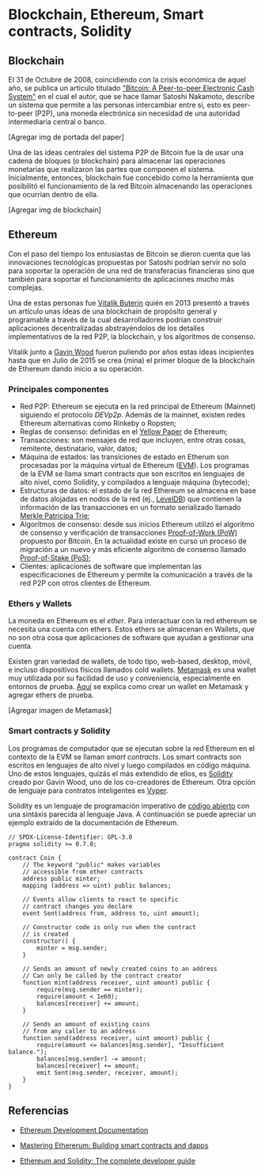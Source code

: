 # Blockchain, Ethereum, Smart contracts, Solidity

## Blockchain

El 31 de Octubre de 2008, coincidiendo con la crisis económica de aquel año, se 
publica un artículo titulado ["Bitcoin: A Peer-to-peer Electronic Cash System"](https://bitcoin.org/bitcoin.pdf) 
en el cual el autor, que se hace llamar Satoshi Nakamoto, describe un sistema que
permite a las personas intercambiar entre si, esto es peer-to-peer (P2P), una moneda 
electrónica sin necesidad de una autoridad intermediaria central o banco.

[Agregar img de portada del paper]

Una de las ideas centrales del sistema P2P de Bitcoin fue la de usar una cadena 
de bloques (o blockchain) para almacenar las operaciones monetarias que realizaron
las partes que componen el sistema. Inicialmente, entonces, blockchain fue concebido 
como la herramienta que posibilitó el funcionamiento de la red Bitcoin almacenando
las operaciones que ocurrian dentro de ella.

[Agregar img de blockchain]

## Ethereum

Con el paso del tiempo los entusiastas de Bitcoin se dieron cuenta que las innovaciones
tecnológicas propuestas por Satoshi podrían servir no solo para soportar la operación
de una red de transferacias financieras sino que también para soportar el funcionamiento
de aplicaciones mucho más complejas.

Una de estas personas fue [Vitalik Buterin](https://en.wikipedia.org/wiki/Vitalik_Buterin)
quién en 2013 presentó a través un artículo unas ideas de una blockchain de propósito 
general y programable a través de la cual desarrolladores podrían construir aplicaciones 
decentralizadas abstrayéndolos de los detalles implementativos de la red P2P, la blockchain, 
y los algoritmos de consenso.

Vitalik junto a [Gavin Wood](https://en.wikipedia.org/wiki/Gavin_Wood) fueron puliendo 
por años estas ideas incipientes hasta que en Julio de 2015 se crea (mina) el primer 
bloque de la blockchain de Ethereum dando inicio a su operación.

### Principales componentes

- Red P2P: Ethereum se ejecuta en la red principal de Ethereum (Mainnet) siguiendo
el protocolo *DEVp2p*. Además de la mainnet, existen redes Ethereum alternativas 
como  Rinkeby o Ropsten;
- Reglas de consenso: definidas en el [Yellow Paper](https://ethereum.github.io/yellowpaper/paper.pdf)
de Ethereum;
- Transacciones: son mensajes de red que incluyen, entre otras cosas, remitente, 
destinatario, valor, datos;
- Máquina de estados: las transiciones de estado en Etherum son procesadas por la
máquina virtual de Ethereum ([EVM](https://ethereum.org/en/developers/docs/evm/)). 
Los programas de la EVM se llama smart contracts que son escritos en lenguajes de 
alto nivel, como Solidity, y compilados a lenguaje máquina (bytecode);
- Estructuras de datos: el estado de la red Ethereum se almacena en base de datos 
alojadas en nodos de la red (ej., [LevelDB](https://en.wikipedia.org/wiki/LevelDB]))
que contienen la información de las transacciones en un formato serializado llamado
[Merkle Patricipa Trie](https://easythereentropy.wordpress.com/2014/06/04/understanding-the-ethereum-trie/);
- Algoritmos de consenso: desde sus inicios Ethereum utilizó el algoritmo de 
consenso y verificación de transacciones [Proof-of-Work (PoW)](https://ethereum.org/en/developers/docs/consensus-mechanisms/pow/) 
propuesto por Bitcoin. En la actualidad existe en curso un proceso de migración 
a un nuevo y más eficiente algoritmo de consenso llamado 
[Proof-of-Stake (PoS)](https://ethereum.org/en/developers/docs/consensus-mechanisms/pos/);
- Clientes: aplicaciones de software que implementan las especificaciones de
Ethereum y permite la comunicación a través de la red P2P con otros clientes de
Ethereum.

### Ethers y Wallets

La moneda en Ethereum es el *ether*. Para interactuar con la red ethereum se necesita
una cuenta con ethers. Estos ethers se almacenan en Wallets, que no son otra cosa 
que aplicaciones de software que ayudan a gestionar una cuenta.

Existen gran variedad de wallets, de todo tipo, web-based, desktop, móvil, e
incluso dispositivos físicos llamados cold wallets. [Metamask](https://metamask.io) 
es una wallet muy utilizada por su facilidad de uso y conveniencia, especialmente 
en entornos de prueba. [Aquí](https://github.com/ethereumbook/ethereumbook/blob/develop/02intro.asciidoc#getting-started-with-metamask) 
se explica como crear un wallet en Metamask y agregar ethers de prueba.

[Agregar imagen de Metamask]

### Smart contracts y Solidity

Los programas de computador que se ejecutan sobre la red Ethereum en el contexto 
de la EVM se llaman *smart contracts*. Los smart contracts son escritos en lenguajes 
de alto nivel y luego compilados en código máquina. Uno de estos lenguajes,
quizás el más extendido de ellos, es [Solidity](https://docs.soliditylang.org/en/latest/) 
creado por Gavin Wood, uno de los co-creadores de Ethereum. Otra opción de lenguaje
para contratos inteligentes es [Vyper](https://vyper.readthedocs.io/en/stable/).

Solidity es un lenguaje de programación imperativo de [código abierto](https://github.com/ethereum/solidity) 
con una sintáxis parecida al lenguaje Java. A continuación se puede apreciar un ejemplo
extraído de la documentación de Ethereum.

```Solidity
// SPDX-License-Identifier: GPL-3.0
pragma solidity >= 0.7.0;

contract Coin {
    // The keyword "public" makes variables
    // accessible from other contracts
    address public minter;
    mapping (address => uint) public balances;

    // Events allow clients to react to specific
    // contract changes you declare
    event Sent(address from, address to, uint amount);

    // Constructor code is only run when the contract
    // is created
    constructor() {
        minter = msg.sender;
    }

    // Sends an amount of newly created coins to an address
    // Can only be called by the contract creator
    function mint(address receiver, uint amount) public {
        require(msg.sender == minter);
        require(amount < 1e60);
        balances[receiver] += amount;
    }

    // Sends an amount of existing coins
    // from any caller to an address
    function send(address receiver, uint amount) public {
        require(amount <= balances[msg.sender], "Insufficient balance.");
        balances[msg.sender] -= amount;
        balances[receiver] += amount;
        emit Sent(msg.sender, receiver, amount);
    }
}
```

## Referencias

- [Ethereum Development Documentation](https://ethereum.org/en/developers/docs/)

- [Mastering Ethererum: Building smart contracts and dapps](https://github.com/ethereumbook/ethereumbook)

- [Ethereum and Solidity: The complete developer guide](https://www.udemy.com/course/ethereum-and-solidity-the-complete-developers-guide)

